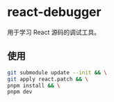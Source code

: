 # react-debugger

用于学习 React 源码的调试工具。

## 使用 

```bash
git submodule update --init && \
git apply react.patch && \
pnpm install && \
pnpm dev
```